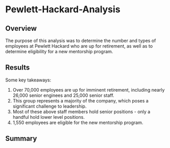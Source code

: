 # Pewlett-Hackard-Analysis

## Overview
The purpose of this analysis was to determine the number and types of employees at Pewlett Hackard who are up for retirement, as well as to determine eligibility for a new mentorship program.

## Results
Some key takeaways:
  1. Over 70,000 employees are up for imminent retirement, including nearly 26,000 senior enginees and 25,000 senior staff.
  2. This group represents a majority of the company, which poses a significant challenge to leadership.
  3. Most of these above staff members hold senior positions - only a handful hold lower level positions.
  4. 1,550 employees are eligible for the new mentorship program.

## Summary
